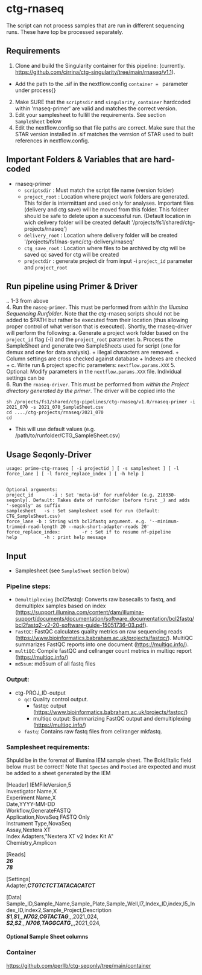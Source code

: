 # ctg-rnaseq

The script can not process samples that are run in different sequencing runs. These have top be processed separately.

## Requirements

1. Clone and build the Singularity container for this pipeline: (currently. https://github.com/cirrina/ctg-singularity/tree/main/rnaseq/v1.1).
  + Add the path to the .sif in the nextflow.config `container = ` parameter under process{}
 2. Make SURE that the `scriptsdir` and `singularity_container` hardcoded within 'rnaseq-primer' are valid and matches the correct version.
 2. Edit your samplesheet to fullill the requirements. See section `SampleSheet` below
 3. Edit the nextflow.config so that file paths are correct. Make sure that the STAR version installed in .sif matches the verrsion of STAR used to built references in nextflow.config.

## Important Folders & Variables that are hard-coded
+ rnaseq-primer
  + `scriptsdir` : Must match the script file name (version folder)
  + `project_root` : Location where project work folders are generated. This folder is intermittant and used only for analyses. Important files (delivery and ctg save) will be moved from this folder. This foldeer should be safe to delete upon a successful run. (Default location in wich delivery folder will be created default '/projects/fs1/shared/ctg-projects/rnaseq')
  + `delivery_root` : Location where delivery folder will be created '/projects/fs1/nas-sync/ctg-delivery/rnaseq'
  + `ctg_save_root` : Location where files to be archived by ctg will be saved  qc saved for ctg will be created
  + `projectdir` : generate project dir from input -i `project_id` parameter and `project_root`


## Run pipeline using Primer & Driver
.. 1-3 from above  
 4. Run the `naseq-primer`. This must be performed from *within the Illumina Sequencing Runfolder*. Note that the ctg-rnaseq scripts should not be added to $PATH but rather be executed from their location (thus allowing proper control of what verison that is executed). Shortly, the rnaseq-driver will perform the following:
  a. Generate a project work folder based on the `project_id` flag (-i) and the `project_root` parameter.
  b. Process the SampleSheet and generate two SampleSheets used for script (one for demux and one for data analysis).
    + illegal characters are removed.
    + Column settings are cross checked against database
    + Indexes are checked
    +
  c. Write run & project specific parameters: `nextflow.params.XXX`
 5. Optional: Modify parameters in the `nextflow.params.XXX` file. Individual settings can be  
 6. Run the `rnaseq-driver`. This must be performed from *within the Project directory generated by the primer*. The driver will be copied into the



```
sh /projects/fs1/shared/ctg-pipelines/ctg-rnaseq/v1.0/rnaseq-primer -i 2021_070 -s 2021_070_SampleSheet.csv
cd ..../ctg-projects/rnaseq/2021_070
cd

```

- This will use default values (e.g. /path/to/runfolder/CTG_SampleSheet.csv)

## Usage Seqonly-Driver
```
usage: prime-ctg-rnaseq [ -i projectid ] [ -s samplesheet ] [ -l force_lane ] [ -l force_replace_index ] [ -h help ]


Optional arguments:
project_id       -i : Set 'meta-id' for runfolder (e.g. 210330-seqonly). Default: Takes date of runfolder (before first _) and adds '-seqonly' as suffix
samplesheet   -s : Set samplesheet used for run (Default: CTG_SampleSheet.csv)
force_lane -b : String with bcl2fastq argument. e.g. '--minimum-trimmed-read-length 20 --mask-short-adapter-reads 20'
force_replace_index:        -r : Set if to resume nf-pipeline
help          -h : print help message
```

## Input

- Samplesheet (see `SampleSheet` section below)

### Pipeline steps:

* `Demultiplexing` (bcl2fastq): Converts raw basecalls to fastq, and demultiplex samples based on index (https://support.illumina.com/content/dam/illumina-support/documents/documentation/software_documentation/bcl2fastq/bcl2fastq2-v2-20-software-guide-15051736-03.pdf).
* `FastQC`: FastQC calculates quality metrics on raw sequencing reads (https://www.bioinformatics.babraham.ac.uk/projects/fastqc/). MultiQC summarizes FastQC reports into one document (https://multiqc.info/).
* `multiQC`: Compile fastQC and cellranger count metrics in multiqc report (https://multiqc.info/)
* `md5sum`: md5sum of all fastq files


### Output:
* ctg-PROJ_ID-output
    * `qc`: Quality control output.
        * fastqc output (https://www.bioinformatics.babraham.ac.uk/projects/fastqc/)
        * multiqc output: Summarizing FastQC output and demultiplexing (https://multiqc.info/)
    * `fastq`: Contains raw fastq files from cellranger mkfastq.


### Samplesheet requirements:
Shpuld be in the foremat of Illumina IEM sample sheet.
The Bold/Italic field below must be correct!
Note that `Species` and `Pooled` are expected and must be added to a sheet generated by the IEM

[Header]
IEMFileVersion,5  
Investigator Name,X  
Experiment Name,X  
Date,YYYY-MM-DD  
Workflow,GenerateFASTQ  
Application,NovaSeq FASTQ Only  
Instrument Type,NovaSeq  
Assay,Nextera XT  
Index Adapters,"Nextera XT v2 Index Kit A"  
Chemistry,Amplicon  

[Reads]  
***26***  
***78***  

[Settings]  
Adapter,***CTGTCTCTTATACACATCT***  

[Data]  
Sample_ID,Sample_Name,Sample_Plate,Sample_Well,I7_Index_ID,index,I5_Index_ID,index2,Sample_Project,Description  
***S1***,***S1***,,,***N702***,***CGTACTAG***,,,2021_024,  
***S2***,***S2***,,,***N706***,***TAGGCATG***,,,2021_024,  

#### Optional Sample Sheet columns


### Container  
https://github.com/perllb/ctg-seqonly/tree/main/container  
